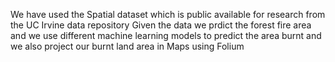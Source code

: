 We have used the Spatial dataset which is public available for research from the UC Irvine data repository
Given the data we prdict the forest fire area and we use different machine learning models to predict the area burnt and we also project our burnt land area in Maps using Folium 
